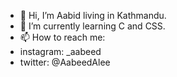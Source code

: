 - 👋 Hi, I’m Aabid living in Kathmandu.
- 🌱 I’m currently learning C and CSS.
- 📫 How to reach me:
- instagram: _aabeed
- twitter: @AabeedAlee

<!---
aabiddd/aabiddd is a ✨ special ✨ repository because its `README.md` (this file) appears on your GitHub profile.
You can click the Preview link to take a look at your changes.
--->
